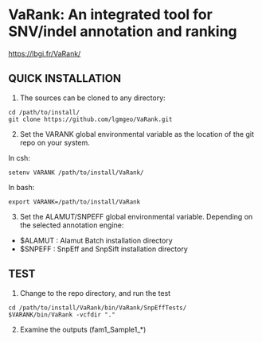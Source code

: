 # VaRank: An integrated tool for SNV/indel annotation and ranking 
https://lbgi.fr/VaRank/

## QUICK INSTALLATION

1. The sources can be cloned to any directory:
```
cd /path/to/install/
git clone https://github.com/lgmgeo/VaRank.git
```

2. Set the VARANK global environmental variable as the location of the git repo on your system. 

In csh:
```
setenv VARANK /path/to/install/VaRank/
```
In bash:
```
export VARANK=/path/to/install/VaRank
```
3. Set the ALAMUT/SNPEFF global environmental variable.
Depending on the selected annotation engine:
- $ALAMUT : Alamut Batch installation directory
- $SNPEFF : SnpEff and SnpSift installation directory

## TEST

1. Change to the repo directory, and run the test
```
cd /path/to/install/VaRank/bin/VaRank/SnpEffTests/
$VARANK/bin/VaRank -vcfdir "."
```
2. Examine the outputs (fam1_Sample1_*)

